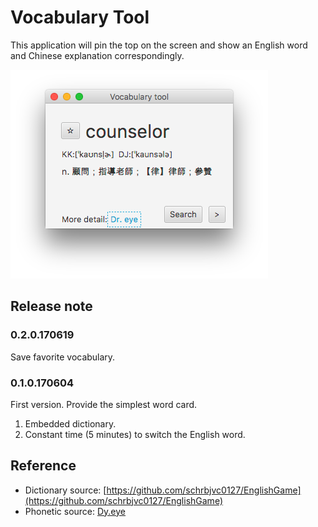 # Vocabulary Tool

This application will pin the top on the screen and show an English word and Chinese explanation correspondingly.

![Screenshot main](./document/screenshot_main.png)


## Release note
### 0.2.0.170619
Save favorite vocabulary.

### 0.1.0.170604
First version. Provide the simplest word card.

1. Embedded dictionary.
2. Constant time (5 minutes) to switch the English word.

## Reference
* Dictionary source: [https://github.com/schrbjvc0127/EnglishGame](https://github.com/schrbjvc0127/EnglishGame)
* Phonetic source: [Dy.eye](http://yun.dreye.com/)